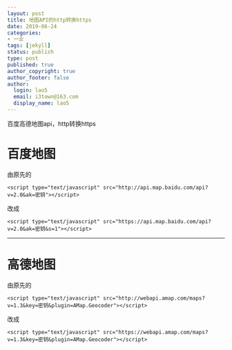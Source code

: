 ```yaml
---
layout: post
title: 地图API的http转换https
date: 2019-06-24
categories:
- 一业
tags: [jekyll]
status: publish
type: post
published: true
author_copyright: true
author_footer: false
author:
  login: lao5
  email: i3town@163.com
  display_name: lao5
---
```


百度高德地图api，http转换https


# 百度地图

由原先的
```
<script type="text/javascript" src="http://api.map.baidu.com/api?v=2.0&ak=密钥"></script>
```

改成
```
<script type="text/javascript" src="https://api.map.baidu.com/api?v=2.0&ak=密钥&s=1"></script>
```

***

# 高德地图

由原先的
```
<script type="text/javascript" src="http://webapi.amap.com/maps?v=1.3&key=密钥&plugin=AMap.Geocoder"></script>
```

改成
```
<script type="text/javascript" src="https://webapi.amap.com/maps?v=1.3&key=密钥&plugin=AMap.Geocoder"></script>
```

